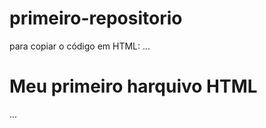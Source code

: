 # primeiro-repositorio
para copiar o código em HTML:
...
<html>
  <h1>Meu primeiro harquivo HTML</h1>
</html>
...
